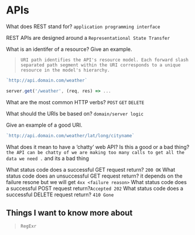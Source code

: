 # APIs

What does REST stand for?  `application programming interface`

REST APIs are designed around a `Representational State Transfer`

What is an identifer of a resource? Give an example.

>`URI path identifies the API's resource model. Each forward slash separated path segment within the URI corresponds to a unique resource in the model's hierarchy. `

```javascript
`http://api.domain.com/weather`

server.get('/weather', (req, res) => ...
```
What are the most common HTTP verbs?
`POST` `GET` `DELETE`

What should the URIs be based on? `domain/server logic`

Give an example of a good URI.
```javascript
`http://api.domain.com/weather/lat/long/cityname`

```
What does it mean to have a ‘chatty’ web API? Is this a good or a bad thing?
`the API can be chatty of we are making too many calls to get all the data we need .` and its a bad thing 

What status code does a successful GET request return? `200 OK`
What status code does an unsuccessful GET request return? it depends on the failure resone but we will get `4xx <failure reason>`
What status code does a successful POST request return?`Accepted 202`
What status code does a successful DELETE request return? `410 Gone`

## Things I want to know more about

>`RegExr `
